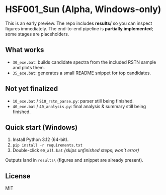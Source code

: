 # HSF001_Sun (Alpha, Windows-only)

This is an early preview. The repo includes **results/** so you can inspect figures immediately.
The end-to-end pipeline is **partially implemented**; some stages are placeholders.

## What works
- `30_exe.bat`: builds candidate spectra from the included RSTN sample and plots them.
- `35_exe.bat`: generates a small README snippet for top candidates.

## Not yet finalized
- `10_exe.bat` / `S10_rstn_parse.py`: parser still being finished.
- `40_exe.bat` / `40_analysis.py`: final analysis & summary still being finished.

## Quick start (Windows)
1. Install Python 3.12 (64-bit).
2. `pip install -r requirements.txt`
3. Double-click `00_all.bat`  *(skips unfinished steps; won’t error)*

Outputs land in `results\` (figures and snippet are already present).

## License
MIT
